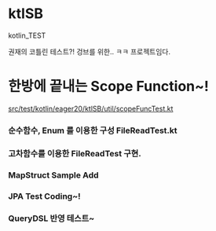 # ktlSB
kotlin_TEST

권재의 코틀린 테스트?!
겅브를 위한.. ㅋㅋ 프로젝트임다.


# 한방에 끝내는 Scope Function~!
[src/test/kotlin/eager20/ktlSB/util/scopeFuncTest.kt](https://github.com/eager20/ktlSB/blob/193ff823f59f2da980dcb547c10146828b4d01ce/src/test/kotlin/eager20/ktlSB/util/scopeFuncTest.kt)


### 순수함수, Enum 를 이용한 구성 FileReadTest.kt

### 고차함수를 이용한 FileReadTest 구현.

### MapStruct Sample Add

### JPA Test Coding~!

### QueryDSL 반영 테스트~